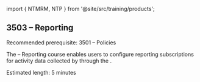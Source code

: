 import { NTMRM, NTP } from '@site/src/training/products';

## 3503 <NTP /> – Reporting

Recommended prerequisite: 3501 <NTP /> – Policies

The <NTP /> – Reporting course enables users to configure reporting subscriptions for activity data collected by <NTMRM /> through the .

Estimated length: 5 minutes
